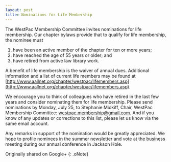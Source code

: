 ```yaml
---
layout: post
title: Nominations for Life Membership
---
```


The WestPac Membership Committee invites nominations for life membership. Our chapter bylaws provide that to qualify for life membership, the nominee must
1. have been an active member of the chapter for ten or more years;
2. have reached the age of 55 years or older; and
3. have retired from active law library work.

A benefit of life membership is the waiver of annual dues. Additional information and a list of current life members may be found at [http://www.aallnet.org/chapter/westpac/lifemembers.asp](http://www.aallnet.org/chapter/westpac/lifemembers.asp).

We encourage you to think of colleagues who have retired in the last few years and consider nominating them for life membership. Please send nominations by Monday, July 25, to Stephanie Midkiff, Chair, WestPac Membership Committee: westpac.membership@gmail.com. And if you know of any updates or corrections to this list, please let us know via the same email account.

Any remarks in support of the nomination would be greatly appreciated. We hope to profile nominees in the summer newsletter and vote at the business meeting during our annual conference in Jackson Hole.﻿

Originally shared on Google+
{: .oNote}
